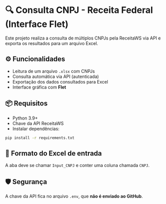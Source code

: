 # 🔍 Consulta CNPJ - Receita Federal (Interface Flet)

Este projeto realiza a consulta de múltiplos CNPJs pela ReceitaWS via API e exporta os resultados para um arquivo Excel.

## ⚙️ Funcionalidades

- Leitura de um arquivo `.xlsx` com CNPJs
- Consulta automática via API (autenticada)
- Exportação dos dados consultados para Excel
- Interface gráfica com **Flet**

## 📦 Requisitos

- Python 3.9+
- Chave da API ReceitaWS 
- Instalar dependências:

```bash
pip install -r requirements.txt
```

## 📁 Formato do Excel de entrada

A aba deve se chamar `Input_CNPJ` e conter uma coluna chamada `CNPJ`.

## 🛡 Segurança

A chave da API fica no arquivo `.env`, que **não é enviado ao GitHub**.

